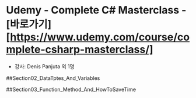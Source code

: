 # Udemy - Complete C# Masterclass - [바로가기][https://www.udemy.com/course/complete-csharp-masterclass/]
- 강사: Denis Panjuta 외 1명


##Section02_DataTptes_And_Variables

##Section03_Function_Method_And_HowToSaveTime